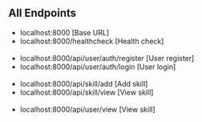 ## All Endpoints

-   localhost:8000 [Base URL]
-   localhost:8000/healthcheck [Health check]
    <br /><br />
-   localhost:8000/api/user/auth/register [User register]
-   localhost:8000/api/user/auth/login [User login]
    <br /><br />
-   localhost:8000/api/skill/add [Add skill]
-   localhost:8000/api/skill/view [View skill]
    <br /><br />
-   localhost:8000/api/user/view [View skill]

